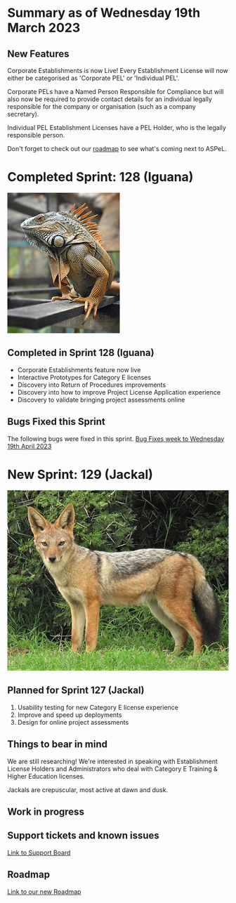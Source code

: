 # Summary as of Wednesday 19th March 2023

## New Features

Corporate Establishments is now Live! Every Establishment License will now either be categorised as 'Corporate PEL' or 'Individual PEL'.

Corporate PELs have a Named Person Responsible for Compliance but will also now be required to provide contact details for an individual legally responsible for the company or organisation (such as a company secretary).

Individual PEL Establishment Licenses have a PEL Holder, who is the legally responsible person.

Don't forget to check out our [roadmap](https://roadmap.prodpad.com/937455be-8d08-11ed-aa53-2a7db0eb1d9c) to see what's coming next to ASPeL.

# Completed Sprint: 128 (Iguana)
![Patricia Guillory, CC BY-SA 4.0 <https://creativecommons.org/licenses/by-sa/4.0>, via Wikimedia Commons](graphs/256px-Male_Green_Iguana_Belize.jpg)


## Completed in Sprint 128 (Iguana)
* Corporate Establishments feature now live
* Interactive Prototypes for Category E licenses
* Discovery into Return of Procedures improvements
* Discovery into how to improve Project License Application experience
* Discovery to validate bringing project assessments online

## Bugs Fixed this Sprint
The following bugs were fixed in this sprint.
[Bug Fixes week to Wednesday 19th April 2023](graphs/bugs20042023.png)


# New Sprint: 129 (Jackal)

![Christiaan Viljoen, CC BY 4.0 <https://creativecommons.org/licenses/by/4.0>, via Wikimedia Commons](graphs/L._m._mesomelas,_Sunday's_River_Valley_Local_Municipality_3.jpg)

## Planned for Sprint 127 (Jackal)
1. Usability testing for new Category E license experience
2. Improve and speed up deployments
3. Design for online project assessments


## Things to bear in mind
We are still researching! We're interested in speaking with Establishment License Holders and Administrators who deal with Category E Training & Higher Education licenses.

Jackals are crepuscular, most active at dawn and dusk.


## Work in progress

## Support tickets and known issues
[Link to Support Board](https://collaboration.homeoffice.gov.uk/jira/secure/RapidBoard.jspa?rapidView=1717)


## Roadmap

[Link to our new Roadmap](https://roadmap.prodpad.com/937455be-8d08-11ed-aa53-2a7db0eb1d9c)
